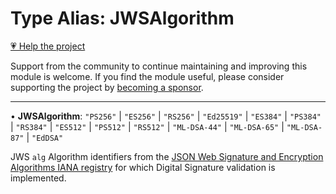 # Type Alias: JWSAlgorithm

[💗 Help the project](https://github.com/sponsors/panva)

Support from the community to continue maintaining and improving this module is welcome. If you find the module useful, please consider supporting the project by [becoming a sponsor](https://github.com/sponsors/panva).

***

• **JWSAlgorithm**: `"PS256"` \| `"ES256"` \| `"RS256"` \| `"Ed25519"` \| `"ES384"` \| `"PS384"` \| `"RS384"` \| `"ES512"` \| `"PS512"` \| `"RS512"` \| `"ML-DSA-44"` \| `"ML-DSA-65"` \| `"ML-DSA-87"` \| `"EdDSA"`

JWS `alg` Algorithm identifiers from the
[JSON Web Signature and Encryption Algorithms IANA registry](https://www.iana.org/assignments/jose/jose.xhtml#web-signature-encryption-algorithms)
for which Digital Signature validation is implemented.
